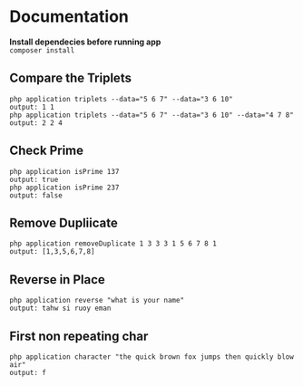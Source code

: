 # Documentation

**Install dependecies before running app**\
`composer install`

## Compare the Triplets

`php application triplets --data="5 6 7" --data="3 6 10"`\
`output: 1 1`\
`php application triplets --data="5 6 7" --data="3 6 10" --data="4 7 8"`\
`output: 2 2 4`

## Check Prime

`php application isPrime 137`\
`output: true`\
`php application isPrime 237`\
`output: false`

## Remove Dupliicate

`php application removeDuplicate 1 3 3 3 1 5 6 7 8 1`\
`output: [1,3,5,6,7,8]`

## Reverse in Place

`php application reverse "what is your name"`\
`output: tahw si ruoy eman`

## First non repeating char

`php application character "the quick brown fox jumps then quickly blow air"`\
`output: f`
